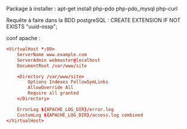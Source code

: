 Package à installer : 
apt-get install php-pdo php-pdo_mysql php-curl

Requête à faire dans la BDD postgreSQL : 
CREATE EXTENSION IF NOT EXISTS "uuid-ossp";

conf apache : 
```conf
<VirtualHost *:80>
	ServerName www.example.com
	ServerAdmin webmaster@localhost
	DocumentRoot /var/www/site

	<Directory /var/www/site>
		Options Indexes FollowSymLinks
		AllowOverride All
		Require all granted
	</Directory>

	ErrorLog ${APACHE_LOG_DIR}/error.log
	CustomLog ${APACHE_LOG_DIR}/access.log combined
</VirtualHost>
```